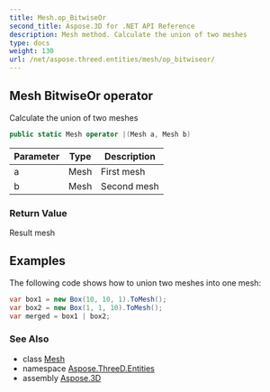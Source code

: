 ```yaml
---
title: Mesh.op_BitwiseOr
second_title: Aspose.3D for .NET API Reference
description: Mesh method. Calculate the union of two meshes
type: docs
weight: 130
url: /net/aspose.threed.entities/mesh/op_bitwiseor/
---
```

## Mesh BitwiseOr operator

Calculate the union of two meshes

```csharp
public static Mesh operator |(Mesh a, Mesh b)
```

| Parameter | Type | Description |
| --- | --- | --- |
| a | Mesh | First mesh |
| b | Mesh | Second mesh |

### Return Value

Result mesh

## Examples

The following code shows how to union two meshes into one mesh:

```csharp
var box1 = new Box(10, 10, 1).ToMesh();
var box2 = new Box(1, 1, 10).ToMesh();
var merged = box1 | box2;
```

### See Also

* class [Mesh](../)
* namespace [Aspose.ThreeD.Entities](../../mesh/)
* assembly [Aspose.3D](../../../)


